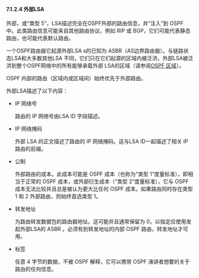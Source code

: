 #### 7.1.2.4 外部LSA

外部，或“类型 5”，LSA描述完全在OSPF外部的路由信息，并“注入”到 OSPF 中。此类路由信息可能来自其他路由协议，例如 RIP 或 BGP，它们可能代表静态路由，也可能代表默认路由。

一个OSPF路由器它起源外部LSA s的已知为 ASBR（AS边界路由器）。与链路状态LSA和大多数其他LSA 不同，它们只在它们起源的区域内被泛洪，外部LSA被泛洪到整个OSPF网络中的所有能够承载外部 LSA的区域（请参阅[OSPF 区域](https://www.quagga.net/docs/docs-multi/OSPF-Fundamentals.html#OSPF-Areas)）。

OSPF 内部的路由（区域内或区域间）始终优先于外部路由。

外部LSA描述了以下内容：

- IP 网络号

  路由的 IP 网络号由LSA ID 字段描述。

- IP 网络掩码

  外部 LSA 的正文描述了路由的 IP 网络掩码。这与LSA ID一起描述了相关 IP 路由的前缀。

- 公制

  外部路由的成本。此成本可能是 OSPF 成本（也称为“类型 1”度量标准），即相当于正常的 OSPF 成本，或外部衍生成本（“类型 2”度量标准），它与 OSPF 成本无法比较并且总是被认为更大比任何 OSPF 成本。如果路由同时存在类型 1 和 2 外部路由，则始终首选类型 1。

- 转发地址

  为路由转发数据包的路由器地址。这可能并且通常保留为 0，以指定应使用发起外部LSA的 ASBR 。必须有到转发地址的内部 OSPF 路由，转发地址才可用。

- 标签

  任意 4 字节的数据，不被 OSPF 解释，它可以携带 OSPF 演讲者想要的关于路由的任何信息。
